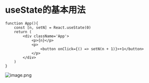 # useState的基本用法
```
function App(){
	const [n, setN] = React.useState(0)
	return (
		<div className='App'>
			<p>{n}</p>
			<p>
				<button onClick={() => setN(n + 1)}>+1</button>
			</p>
		</div>
	)
}
```
![image.png](https://upload-images.jianshu.io/upload_images/1181204-46c5da0a45a7cf07.png?imageMogr2/auto-orient/strip%7CimageView2/2/w/1240)